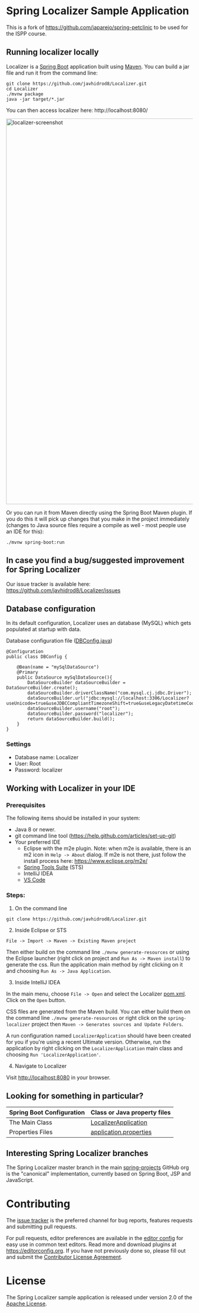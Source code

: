 # Spring Localizer Sample Application 

This is a fork of https://github.com/japarejo/spring-petclinic to be used for the ISPP course.

## Running localizer locally
Localizer is a [Spring Boot](https://spring.io/guides/gs/spring-boot) application built using [Maven](https://spring.io/guides/gs/maven/). You can build a jar file and run it from the command line:


```
git clone https://github.com/javhidrod8/Localizer.git
cd Localizer
./mvnw package
java -jar target/*.jar
```

You can then access localizer here: http://localhost:8080/

<img width="1042" alt="localizer-screenshot" src="https://i.ibb.co/F0bV7Jb/4f1477a2-279a-4676-91cf-63ff53929628.jpg">

Or you can run it from Maven directly using the Spring Boot Maven plugin. If you do this it will pick up changes that you make in the project immediately (changes to Java source files require a compile as well - most people use an IDE for this):

```
./mvnw spring-boot:run
```

## In case you find a bug/suggested improvement for Spring Localizer
Our issue tracker is available here: https://github.com/javhidrod8/Localizer/issues


## Database configuration

In its default configuration, Localizer uses an database (MySQL) which
gets populated at startup with data.

Database configuration file ([DBConfig.java](https://github.com/javhidrod8/Localizer/blob/master/src/main/java/org/springframework/samples/localizer/DBConfig.java))
```
@Configuration
public class DBConfig {

    @Bean(name = "mySqlDataSource")
    @Primary
    public DataSource mySqlDataSource(){
        DataSourceBuilder dataSourceBuilder = DataSourceBuilder.create();
        dataSourceBuilder.driverClassName("com.mysql.cj.jdbc.Driver");
        dataSourceBuilder.url("jdbc:mysql://localhost:3306/Localizer?useUnicode=true&useJDBCCompliantTimezoneShift=true&useLegacyDatetimeCode=false&serverTimezone=CET&createDatabaseIfNotExist=true");
        dataSourceBuilder.username("root");
        dataSourceBuilder.password("localizer");
        return dataSourceBuilder.build();
    }
}
```
### Settings
* Database name: Localizer
* User: Root
* Password: localizer

## Working with Localizer in your IDE

### Prerequisites
The following items should be installed in your system:
* Java 8 or newer.
* git command line tool (https://help.github.com/articles/set-up-git)
* Your preferred IDE 
  * Eclipse with the m2e plugin. Note: when m2e is available, there is an m2 icon in `Help -> About` dialog. If m2e is
  not there, just follow the install process here: https://www.eclipse.org/m2e/
  * [Spring Tools Suite](https://spring.io/tools) (STS)
  * IntelliJ IDEA
  * [VS Code](https://code.visualstudio.com)

### Steps:

1) On the command line
```
git clone https://github.com/javhidrod8/Localizer.git
```
2) Inside Eclipse or STS
```
File -> Import -> Maven -> Existing Maven project
```

Then either build on the command line `./mvnw generate-resources` or using the Eclipse launcher (right click on project and `Run As -> Maven install`) to generate the css. Run the application main method by right clicking on it and choosing `Run As -> Java Application`.

3) Inside IntelliJ IDEA

In the main menu, choose `File -> Open` and select the Localizer [pom.xml](pom.xml). Click on the `Open` button.

CSS files are generated from the Maven build. You can either build them on the command line `./mvnw generate-resources`
or right click on the `spring-localizer` project then `Maven -> Generates sources and Update Folders`.

A run configuration named `LocalizerApplication` should have been created for you if you're using a recent Ultimate
version. Otherwise, run the application by right clicking on the `LocalizerApplication` main class and choosing
`Run 'LocalizerApplication'`.

4) Navigate to Localizer

Visit [http://localhost:8080](http://localhost:8080) in your browser.


## Looking for something in particular?

|Spring Boot Configuration | Class or Java property files  |
|--------------------------|---|
|The Main Class | [LocalizerApplication](https://github.com/javhidrod8/Localizer/blob/master/src/main/java/org/springframework/samples/localizer/LocalizerApplication.java) |
|Properties Files | [application.properties](https://github.com/javhidrod8/Localizer/blob/master/src/main/resources) |


## Interesting Spring Localizer branches

The Spring Localizer master branch in the main [spring-projects](https://github.com/javhidrod8/Localizer)
GitHub org is the "canonical" implementation, currently based on Spring Boot, JSP and JavaScript.

# Contributing

The [issue tracker](https://github.com/javhidrod8/Localizer/issues) is the preferred channel for bug reports, features requests and submitting pull requests.

For pull requests, editor preferences are available in the [editor config](.editorconfig) for easy use in common text editors. Read more and download plugins at <https://editorconfig.org>. If you have not previously done so, please fill out and submit the [Contributor License Agreement](https://cla.pivotal.io/sign/spring).

# License

The Spring Localizer sample application is released under version 2.0 of the [Apache License](https://www.apache.org/licenses/LICENSE-2.0).
